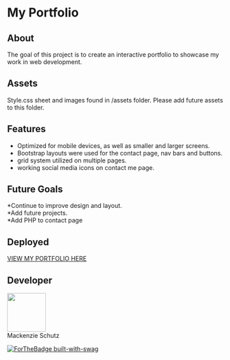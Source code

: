 # My Portfolio  


## About  

The goal of this project is to create an interactive portfolio to showcase my work in web development.  

 ## Assets
 
 Style.css sheet and images found in /assets folder. Please add future assets to this folder.  
 
 ## Features  
 
 * Optimized for mobile devices, as well as smaller and larger screens.   
 * Bootstrap layouts were used for the contact page, nav bars and buttons.   
 * grid system utilized on multiple pages.  
 * working social media icons on contact me page.   


 ## Future Goals  

 *Continue to improve design and layout.   
 *Add future projects.   
 *Add PHP to contact page      

## Deployed     

[VIEW MY PORTFOLIO HERE](https://knzmck.github.io/portfolio-project/)  
 
 ## Developer     
 
   <div class="CircleBadge CircleBadge--medium bg-gray-dark">
   <img src="https://avatars.githubusercontent.com/Knzmck" height="90" width="90">   
   </div>  
   Mackenzie Schutz   


[![ForTheBadge built-with-swag](http://ForTheBadge.com/images/badges/built-with-swag.svg)](https://GitHub.com/Naereen/)    


